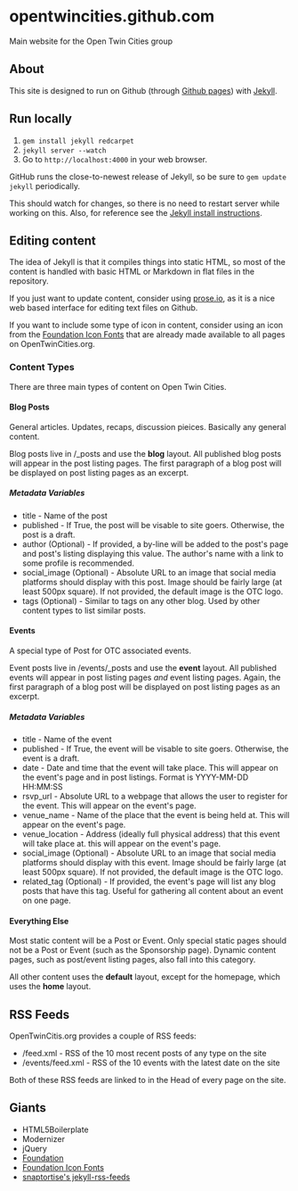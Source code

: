 # opentwincities.github.com

Main website for the Open Twin Cities group

## About

This site is designed to run on Github (through [Github pages](http://pages.github.com/))
with [Jekyll](http://jekyllrb.com/).

## Run locally

1. ```gem install jekyll redcarpet```
1. ```jekyll server --watch```
1. Go to ```http://localhost:4000``` in your web browser.

GitHub runs the close-to-newest release of Jekyll, so be sure to `gem update jekyll` periodically.

This should watch for changes, so there is no need to restart server
while working on this.  Also, for reference see the [Jekyll install instructions](https://github.com/mojombo/jekyll/wiki/install).

## Editing content

The idea of Jekyll is that it compiles things into static HTML, so most of the content
is handled with basic HTML or Markdown in flat files in the repository.

If you just want to update content, consider using [prose.io](http://prose.io/), as
it is a nice web based interface for editing text files on Github.

If you want to include some type of icon in content, consider using an icon from
the [Foundation Icon Fonts](http://zurb.com/playground/foundation-icon-fonts-3)
that are already made available to all pages on OpenTwinCities.org.

### Content Types

There are three main types of content on Open Twin Cities.

#### Blog Posts

General articles. Updates, recaps, discussion pieices. Basically any general
content.

Blog posts live in /_posts and use the **blog** layout. All published blog 
posts will appear in the post listing pages. The first paragraph of a blog post
will be displayed on post listing pages as an excerpt. 

##### Metadata Variables

* title - Name of the post
* published - If True, the post will be visable to site goers. Otherwise, the
  post is a draft.
* author (Optional) - If provided, a by-line will be added to the post's page 
  and post's listing displaying this value. The author's name with a link to 
  some profile is recommended.
* social_image (Optional) - Absolute URL to an image that social media
  platforms should display with this post. Image should be fairly large (at
  least 500px square). If not provided, the default image is the OTC logo.
* tags (Optional) - Similar to tags on any other blog. Used by other content types to
  list similar posts.

#### Events

A special type of Post for OTC associated events.

Event posts live in /events/_posts and use the **event** layout. All published
events will appear in post listing pages *and* event listing pages. Again, the
first paragraph of a blog post will be displayed on post listing pages as an
excerpt.

##### Metadata Variables

* title - Name of the event
* published - If True, the event will be visable to site goers. Otherwise, the
  event is a draft.
* date - Date and time that the event will take place. This will appear on the
  event's page and in post listings. Format is YYYY-MM-DD HH:MM:SS
* rsvp_url - Absolute URL to a webpage that allows the user to register for the
  event. This will appear on the event's page.
* venue_name - Name of the place that the event is being held at. This will
  appear on the event's page.
* venue_location - Address (ideally full physical address) that this event will
  take place at. this will appear on the event's page.
* social_image (Optional) - Absolute URL to an image that social media
  platforms should display with this event. Image should be fairly large (at
  least 500px square). If not provided, the default image is the OTC logo.
* related_tag (Optional) - If provided, the event's page will list any blog
  posts that have this tag. Useful for gathering all content about an event
  on one page.

#### Everything Else

Most static content will be a Post or Event. Only special static pages should
not be a Post or Event (such as the Sponsorship page). Dynamic content pages,
such as post/event listing pages, also fall into this category.

All other content uses the **default** layout, except for the homepage, which
uses the **home** layout.

## RSS Feeds

OpenTwinCitis.org provides a couple of RSS feeds:

* /feed.xml - RSS of the 10 most recent posts of any type on the site
* /events/feed.xml - RSS of the 10 events with the latest date on the site

Both of these RSS feeds are linked to in the Head of every page on the site.

## Giants

* HTML5Boilerplate
* Modernizer
* jQuery
* [Foundation](http://foundation.zurb.com/) 
* [Foundation Icon Fonts](http://zurb.com/playground/foundation-icon-fonts-3)
* [snaptortise's jekyll-rss-feeds](https://github.com/snaptortoise/jekyll-rss-feeds)
